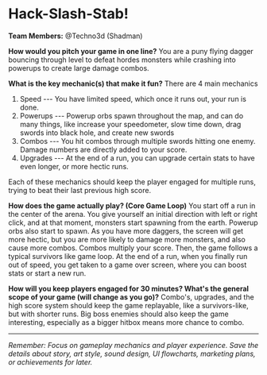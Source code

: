 # Hack-Slash-Stab!

**Team Members:** @Techno3d (Shadman)

**How would you pitch your game in one line?**
You are a puny flying dagger bouncing through level to defeat hordes monsters while crashing into powerups to create large damage combos.

**What is the key mechanic(s) that make it fun?**
There are 4 main mechanics
1. Speed    --- You have limited speed, which once it runs out, your run is done.
2. Powerups --- Powerup orbs spawn throughout the map, and can do many things, like increase your speedometer, slow time down, drag swords into black hole, and create new swords
3. Combos   --- You hit combos through multiple swords hitting one enemy. Damage numbers are directly added to your score.
4. Upgrades --- At the end of a run, you can upgrade certain stats to have even longer, or more hectic runs.

Each of these mechanics should keep the player engaged for multiple runs, trying to beat their last previous high score.

**How does the game actually play? (Core Game Loop)**
You start off a run in the center of the arena. You give yourself an initial direction with left or right click, and at that moment, monsters start spawning from the earth. Powerup orbs also start to spawn. As you have more daggers, the screen will get more hectic, but you are more likely to damage more monsters, and also cause more combos. Combos multiply your score. Then, the game follows a typical survivors like game loop. At the end of a run, when you finally run out of speed, you get taken to a game over screen, where you can boost stats or start a new run.

**How will you keep players engaged for 30 minutes? What's the general scope of your game (will change as you go)?**
Combo's, upgrades, and the high score system should keep the game replayable, like a survivors-like, but with shorter runs. Big boss enemies should also keep the game interesting, especially as a bigger hitbox means more chance to combo.

---
*Remember: Focus on gameplay mechanics and player experience. Save the details about story, art style, sound design, UI flowcharts, marketing plans, or achievements for later.*
